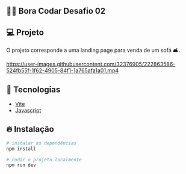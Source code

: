 ## 🧑‍🚀 Bora Codar Desafio 02

## 💻 Projeto

O projeto corresponde a uma landing page para venda de um sofá 🛋️.

https://user-images.githubusercontent.com/32376905/222863586-524fb55f-1f62-4905-84f1-1a765afa1a01.mp4

## 🚀 Tecnologias

- [Vite](https://vitejs.dev/)
- [Javascript](https://developer.mozilla.org/pt-BR/docs/Web/JavaScript)

## 🔥 Instalação

```bash
# instalar as dependências
npm install

# rodar o projeto localmente
npm run dev
```
